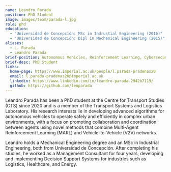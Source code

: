 ```yaml
---
name: Leandro Parada
position: PhD Student
image: images/team/parada-l.jpg
role: phd
education: 
  - "Universidad de Concepción: MSc in Indrustial Engineering (2016)"
  - "Universidad de Concepción: Dipl in Mechanical Engineering (2015)"
aliases:
  - L. Parada
  - Leandro Parada
brief-position: Autonomous Vehicles, Reinforcement Learning, Cybersecurity
brief-desc: PhD Student
links:
  home-page: https://www.imperial.ac.uk/people/l.parada-pradenas20
  email: l.parada-pradenas20@imperial.ac.uk
  linkedin: https://www.linkedin.com/in/leandro-parada-2942b7119/
  github: https://github.com/leoparada
---
```


Leandro Parada has been a PhD student at the Centre for Transport Studies (CTS) since 2020 and is a member of the Transport Systems and Logistics Laboratory. His research interests lie in developing advanced algorithms for autonomous vehicles to operate safely and efficiently in complex urban environments, with a focus on promoting collaboration and coordination between agents using novel methods that combine Multi-Agent Reinforcement Learning (MARL) and Vehicle-to-Vehicle (V2V) networks.

Leandro holds a Mechanical Engineering degree and an MSc in Industrial Engineering, both from Universidad de Concepción. After completing his studies, he worked as a Management Consultant for four years, developing and implementing Decision Support Systems for industries such as Logistics, Healthcare, and Energy.